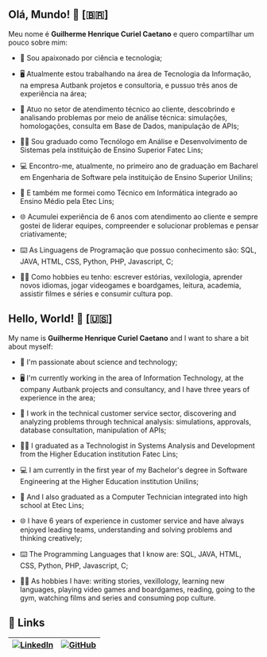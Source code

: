 ## Olá, Mundo! 🖖 [🇧🇷]

Meu nome é **Guilherme Henrique Curiel Caetano** e quero compartilhar um pouco sobre mim:

- 📡 Sou apaixonado por ciência e tecnologia;

- 🖥️ Atualmente estou trabalhando na área de Tecnologia da Informação, na empresa Autbank projetos e consultoria, e pussuo três anos de experiência na área;

- 💼 Atuo no setor de atendimento técnico ao cliente, descobrindo e analisando problemas por meio de análise técnica: simulações, homologações, consulta em Base de Dados, manipulação de APIs;

- 👨‍🎓 Sou graduado como Tecnólogo em Análise e Desenvolvimento de Sistemas pela instituição de Ensino Superior Fatec Lins;

- 💻 Encontro-me, atualmente, no primeiro ano de graduação em Bacharel em Engenharia de Software pela instituição de Ensino Superior Unilins;

- 💾 E também me formei como Técnico em Informática integrado ao Ensino Médio pela Etec Lins;

- 🌐 Acumulei experiência de 6 anos com atendimento ao cliente e sempre gostei de liderar equipes, compreender e solucionar problemas e pensar criativamente;

- ⌨️ As Linguagens de Programação que possuo conhecimento são: SQL, JAVA, HTML, CSS, Python, PHP, Javascript, C;

- 🧙‍♂️ Como hobbies eu tenho: escrever estórias, vexilologia, aprender novos idiomas, jogar videogames e boardgames, leitura, academia, assistir filmes e séries e consumir cultura pop.

## Hello, World! :vulcan_salute: [🇺🇸]

My name is **Guilherme Henrique Curiel Caetano** and I want to share a  bit about myself:

- 📡 I'm passionate about science and technology;

- 🖥️ I'm currently working in the area of ​​Information Technology, at the company Autbank projects and consultancy, and I have three years of experience in the area;

- 💼 I work in the technical customer service sector, discovering and analyzing problems through technical analysis: simulations, approvals, database consultation, manipulation of APIs;

- 👨‍🎓 I graduated as a Technologist in Systems Analysis and Development from the Higher Education institution Fatec Lins;

- 💻 I am currently in the first year of my Bachelor's degree in Software Engineering at the Higher Education institution Unilins;

- 💾 And I also graduated as a Computer Technician integrated into high school at Etec Lins;

- 🌐 I have 6 years of experience in customer service and have always enjoyed leading teams, understanding and solving problems and thinking creatively;

- ⌨️ The Programming Languages ​​that I know are: SQL, JAVA, HTML, CSS, Python, PHP, Javascript, C;

- 🧙‍♂️ As hobbies I have: writing stories, vexillology, learning new languages, playing video games and boardgames, reading, going to the gym, watching films and series and consuming pop culture.

## 🔗 Links
|[![LinkedIn](https://img.shields.io/badge/LinkedIn-0077B5?style=for-the-badge&logo=linkedin&logoColor=white)](https://www.linkedin.com/in/guilherme-curiel-043639206/) |[![GitHub](https://img.shields.io/badge/GitHub-100000?style=for-the-badge&logo=github&logoColor=white)](https://github.com/CurielGuilherme)|
|--------|--------|
